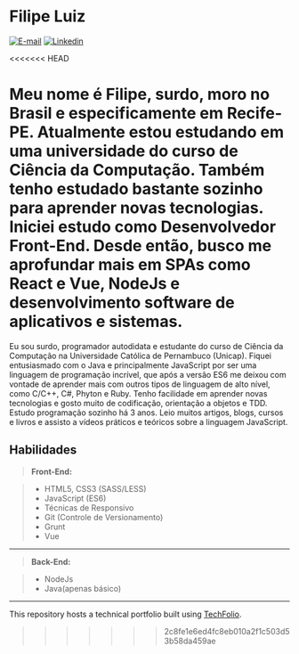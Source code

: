 # Filipe Luiz

[![E-mail](https://img.shields.io/badge/e--mail-ffilipeluiz%40gmail.com-green.svg)](mailton:ffilipeluiz@gmail.com) [![Linkedin](https://img.shields.io/badge/professional-linkedin-blue.svg)](https://www.linkedin.com/in/ffilipeluiz/)

<<<<<<< HEAD

Meu nome é Filipe, surdo, moro no Brasil e especificamente em Recife-PE. Atualmente estou estudando em uma universidade do curso de Ciência da Computação. Também tenho estudado bastante sozinho para aprender novas tecnologias.
Iniciei estudo como Desenvolvedor Front-End. Desde então, busco me aprofundar mais em SPAs como React e Vue, NodeJs e desenvolvimento software de aplicativos e sistemas.
=======
Eu sou surdo, programador autodidata e estudante do curso de Ciência da Computação na Universidade Católica de Pernambuco (Unicap). Fiquei entusiasmado com o Java e principalmente JavaScript por ser uma linguagem de programação incrível, que após a versão ES6 me deixou com vontade de aprender mais com outros tipos de linguagem de alto nível, como C/C++, C#, Phyton e Ruby. Tenho facilidade em aprender novas tecnologias e gosto muito de codificação, orientação a objetos e TDD. Estudo programação sozinho há 3 anos. Leio muitos artigos, blogs, cursos e livros e assisto a vídeos práticos e teóricos sobre a linguagem JavaScript.


Habilidades
-------------

> **Front-End:**

> - HTML5, CSS3 (SASS/LESS)
> - JavaScript (ES6)
> - Técnicas de Responsivo
> - Git (Controle de Versionamento)
> - Grunt
> - Vue

-------------

> **Back-End:**

> - NodeJs
> - Java(apenas básico)

-------------

This repository hosts a technical portfolio built using [TechFolio](http://techfolios.github.io). 
>>>>>>> 2c8fe1e6ed4fc8eb010a2f1c503d53b58da459ae

